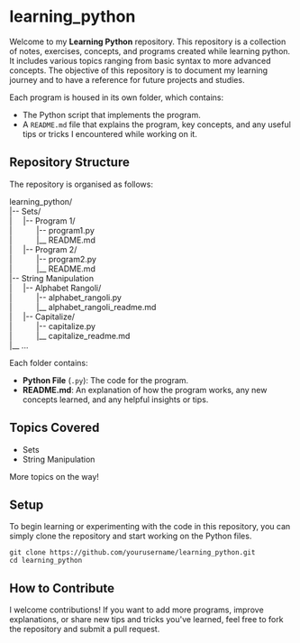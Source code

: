 # learning_python

Welcome to my **Learning Python** repository. This repository is a collection of notes, exercises, concepts, and programs created while learning python. It includes various topics ranging from basic syntax to more advanced concepts. The objective of this repository is to document my learning journey and to have a reference for future projects and studies.

Each program is housed in its own folder, which contains:
* The Python script that implements the program.
* A `README.md` file that explains the program, key concepts, and any useful tips or tricks I encountered while working on it.

## Repository Structure
The repository is organised as follows:

learning_python/<br>
|-- Sets/<br>
|&nbsp;&nbsp;&nbsp;&nbsp;&nbsp;|-- Program 1/<br>
|&nbsp;&nbsp;&nbsp;&nbsp;&nbsp;&nbsp;&nbsp;&nbsp;&nbsp;&nbsp;&nbsp;|-- program1.py<br>
|&nbsp;&nbsp;&nbsp;&nbsp;&nbsp;&nbsp;&nbsp;&nbsp;&nbsp;&nbsp;&nbsp;|__ README.md<br>
|&nbsp;&nbsp;&nbsp;&nbsp;&nbsp;|-- Program 2/<br>
|&nbsp;&nbsp;&nbsp;&nbsp;&nbsp;&nbsp;&nbsp;&nbsp;&nbsp;&nbsp;&nbsp;|-- program2.py<br>
|&nbsp;&nbsp;&nbsp;&nbsp;&nbsp;&nbsp;&nbsp;&nbsp;&nbsp;&nbsp;&nbsp;|__ README.md<br>
|-- String Manipulation<br>
|&nbsp;&nbsp;&nbsp;&nbsp;&nbsp;|-- Alphabet Rangoli/<br>
|&nbsp;&nbsp;&nbsp;&nbsp;&nbsp;&nbsp;&nbsp;&nbsp;&nbsp;&nbsp;&nbsp;|-- alphabet_rangoli.py<br>
|&nbsp;&nbsp;&nbsp;&nbsp;&nbsp;&nbsp;&nbsp;&nbsp;&nbsp;&nbsp;&nbsp;|__ alphabet_rangoli_readme.md<br>
|&nbsp;&nbsp;&nbsp;&nbsp;&nbsp;|-- Capitalize/<br>
|&nbsp;&nbsp;&nbsp;&nbsp;&nbsp;&nbsp;&nbsp;&nbsp;&nbsp;&nbsp;&nbsp;|-- capitalize.py<br>
|&nbsp;&nbsp;&nbsp;&nbsp;&nbsp;&nbsp;&nbsp;&nbsp;&nbsp;&nbsp;&nbsp;|__ capitalize_readme.md<br>
|__ ...

Each folder contains:

* **Python File** (`.py`): The code for the program.
* **README.md**: An explanation of how the program works, any new concepts learned, and any helpful insights or tips.

## Topics Covered
* Sets
* String Manipulation

More topics on the way!

## Setup
To begin learning or experimenting with the code in this repository, you can simply clone the repository and start working on the Python files.
```
git clone https://github.com/yourusername/learning_python.git
cd learning_python
```

## How to Contribute
I welcome contributions! If you want to add more programs, improve explanations, or share new tips and tricks you've learned, feel free to fork the repository and submit a pull request.

